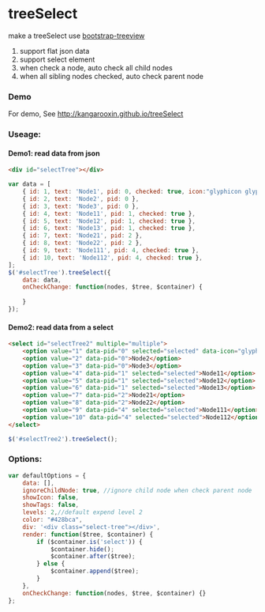 treeSelect
==========

make a treeSelect use [bootstrap-treeview](https://jonmiles.github.io/bootstrap-treeview/)

1. support flat json data
2. support select element
3. when check a node, auto check all child nodes
4. when all sibling nodes checked, auto check parent node
### Demo
For demo, See http://kangarooxin.github.io/treeSelect

### Useage:
#### Demo1: read data from json
```html
<div id="selectTree"></div>
```
```javascript
var data = [
    { id: 1, text: 'Node1', pid: 0, checked: true, icon:"glyphicon glyphicon-stop", tags: ['tag1','tag2']},
    { id: 2, text: 'Node2', pid: 0 },
    { id: 3, text: 'Node3', pid: 0 },
    { id: 4, text: 'Node11', pid: 1, checked: true },
    { id: 5, text: 'Node12', pid: 1, checked: true },
    { id: 6, text: 'Node13', pid: 1, checked: true },
    { id: 7, text: 'Node21', pid: 2 },
    { id: 8, text: 'Node22', pid: 2 },
    { id: 9, text: 'Node111', pid: 4, checked: true },
    { id: 10, text: 'Node112', pid: 4, checked: true },
];
$('#selectTree').treeSelect({
    data: data,
    onCheckChange: function(nodes, $tree, $container) {
        
    }
});
```
#### Demo2: read data from a select
```html
<select id="selectTree2" multiple="multiple">
    <option value="1" data-pid="0" selected="selected" data-icon="glyphicon glyphicon-stop" data-tags="tag1,tag2">Node1</option>
    <option value="2" data-pid="0">Node2</option>
    <option value="3" data-pid="0">Node3</option>
    <option value="4" data-pid="1" selected="selected">Node11</option>
    <option value="5" data-pid="1" selected="selected">Node12</option>
    <option value="6" data-pid="1" selected="selected">Node13</option>
    <option value="7" data-pid="2">Node21</option>
    <option value="8" data-pid="2">Node22</option>
    <option value="9" data-pid="4" selected="selected">Node111</option>
    <option value="10" data-pid="4" selected="selected">Node112</option>
</select>
```
```javascript
$('#selectTree2').treeSelect();
```
### Options:
```javascript
var defaultOptions = {
    data: [],
    ignoreChildNode: true, //ignore child node when check parent node
    showIcon: false,
    showTags: false,
    levels: 2,//default expend level 2
    color: "#428bca",
    div: '<div class="select-tree"></div>',
    render: function($tree, $container) {
        if ($container.is('select')) {
            $container.hide();
            $container.after($tree);
        } else {
            $container.append($tree);
        }
    },
    onCheckChange: function(nodes, $tree, $container) {}
};
```
